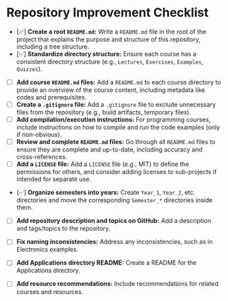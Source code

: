
# Repository Improvement Checklist

- [✅] **Create a root `README.md`:** Write a `README.md` file in the root of the project that explains the purpose and structure of this repository, including a tree structure.
- [✅] **Standardize directory structure:** Ensure each course has a consistent directory structure (e.g., `Lectures`, `Exercises`, `Examples`, `Quizzes`).
- [ ] **Add course `README.md` files:** Add a `README.md` to each course directory to provide an overview of the course content, including metadata like codes and prerequisites.
- [ ] **Create a `.gitignore` file:** Add a `.gitignore` file to exclude unnecessary files from the repository (e.g., build artifacts, temporary files).
- [ ] **Add compilation/execution instructions:** For programming courses, include instructions on how to compile and run the code examples (only if non-obvious).
- [ ] **Review and complete `README.md` files:** Go through all `README.md` files to ensure they are complete and up-to-date, including accuracy and cross-references.
- [ ] **Add a `LICENSE` file:** Add a `LICENSE` file (e.g., MIT) to define the permissions for others, and consider adding licenses to sub-projects if intended for separate use.
- [✅] **Organize semesters into years:** Create `Year_1`, `Year_2`, etc. directories and move the corresponding `Semester_*` directories inside them.
- [ ] **Add repository description and topics on GitHub:** Add a description and tags/topics to the repository.
- [ ] **Fix naming inconsistencies:** Address any inconsistencies, such as in Electronics examples.
- [ ] **Add Applications directory README:** Create a README for the Applications directory.
- [ ] **Add resource recommendations:** Include recommendations for related courses and resources.

